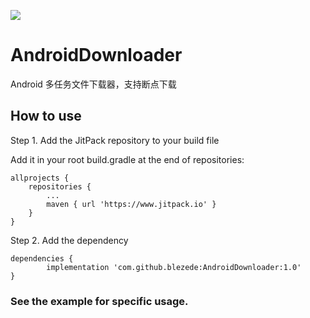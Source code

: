 [![](https://www.jitpack.io/v/blezede/AndroidDownloader.svg)](https://www.jitpack.io/#blezede/AndroidDownloader)
# AndroidDownloader
Android 多任务文件下载器，支持断点下载

## How to use
Step 1. Add the JitPack repository to your build file

Add it in your root build.gradle at the end of repositories:

	allprojects {
		repositories {
			...
			maven { url 'https://www.jitpack.io' }
		}
	}

Step 2. Add the dependency

	dependencies {
	        implementation 'com.github.blezede:AndroidDownloader:1.0'
	}
  
### See the example for specific usage.
